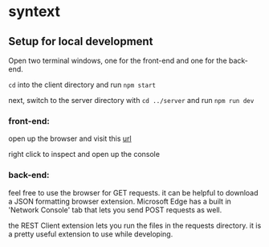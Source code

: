 # syntext

## Setup for local development

Open two terminal windows, one for the front-end and one for the back-end.

`cd` into the client directory and run `npm start`

next, switch to the server directory with `cd ../server` and run `npm run dev`



### front-end:
open up the browser and visit this [url](http://localhost:3001) 

right click to inspect and open up the console


### back-end:
feel free to use the browser for GET requests. it can be helpful to download a 
JSON formatting browser extension. Microsoft Edge has a built in 'Network Console'
tab that lets you send POST requests as well.

the REST Client extension lets you run the files in the requests directory. it is a 
pretty useful extension to use while developing.
